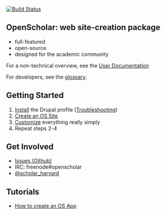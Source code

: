 [![Build Status](https://secure.travis-ci.org/openscholar/openscholar.png?branch=SCHOLAR-3.x)](https://travis-ci.org/openscholar/openscholar)

## OpenScholar: web site-creation package
* full-featured
* open-source
* designed for the academic community

For a non-technical overview, see the [User Documentation](http://scholar.harvard.edu/help/vsitehelp/User-Documentation)

For developers, see the [glossary](https://github.com/openscholar/openscholar/wiki/Glossary).
## Getting Started

1. [Install](https://github.com/openscholar/openscholar/wiki/Install) the Drupal profile ([Troubleshooting](https://github.com/openscholar/openscholar/wiki/Troubleshooting))
1. [Create an OS Site](https://github.com/openscholar/openscholar/wiki/Create-an-os-site)
1. [Customize](https://github.com/openscholar/openscholar/wiki/Customize) everything really simply
1. Repeat steps 2-4

## Get Involved

* [Issues (Github)](https://github.com/openscholar/openscholar/issues)
* IRC: freenode#openscholar
* [@scholar_harvard](http://twitter.com/scholar_harvard)

## Tutorials

* [How to create an OS App](https://github.com/openscholar/openscholar/wiki/How-to-create-an-os-app)
